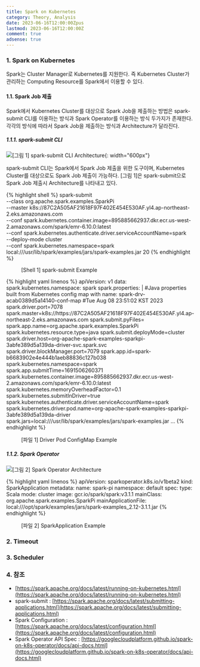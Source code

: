 ```yaml
---
title: Spark on Kubernetes
category: Theory, Analysis
date: 2023-06-16T12:00:00Zpus
lastmod: 2023-06-16T12:00:00Z
comment: true
adsense: true
---
```


### 1. Spark on Kubernetes

Spark는 Cluster Manager로 Kubernetes를 지원한다. 즉 Kubernetes Cluster가 관리하는 Computing Resource를 Spark에서 이용할 수 있다.

#### 1.1. Spark Job 제출

Spark에서 Kubernetes Cluster를 대상으로 Spark Job을 제출하는 방법은 spark-submit CLI를 이용하는 방식과 Spark Operator를 이용하는 방식 두가지가 존재한다. 각각의 방식에 따라서 Spark Job을 제출하는 방식과 Architecture가 달라진다.

##### 1.1.1. spark-submit CLI

![[그림 1] spark-submit CLI Architecture]({{site.baseurl}}/images/theory_analysis/Spark_Kubernetes/spark-submit_Architecture.PNG){: width="600px"}

spark-submit CLI는 Spark에서 Spark Job 제출을 위한 도구이며, Kubernetes Cluster를 대상으로도 Spark Job 제출이 가능하다. [그림 1]은 spark-submit으로 Spark Job 제출시 Architecture를 나타내고 있다.

{% highlight shell %}
spark-submit \
 --class org.apache.spark.examples.SparkPi \
 --master k8s://87C2A505AF21618F97F402E454E530AF.yl4.ap-northeast-2.eks.amazonaws.com \
 --conf spark.kubernetes.container.image=895885662937.dkr.ecr.us-west-2.amazonaws.com/spark/emr-6.10.0:latest \
 --conf spark.kubernetes.authenticate.driver.serviceAccountName=spark \
 --deploy-mode cluster \
 --conf spark.kubernetes.namespace=spark \
 local:///usr/lib/spark/examples/jars/spark-examples.jar 20
{% endhighlight %}
<figure>
<figcaption class="caption">[Shell 1] spark-submit Example</figcaption>
</figure>

{% highlight yaml linenos %}
apiVersion: v1
data:
  spark.kubernetes.namespace: spark
  spark.properties: |
    #Java properties built from Kubernetes config map with name: spark-drv-acab0389d5a14140-conf-map
    #Tue Aug 08 23:51:02 KST 2023
    spark.driver.port=7078
    spark.master=k8s\://https\://87C2A505AF21618F97F402E454E530AF.yl4.ap-northeast-2.eks.amazonaws.com
    spark.submit.pyFiles=
    spark.app.name=org.apache.spark.examples.SparkPi
    spark.kubernetes.resource.type=java
    spark.submit.deployMode=cluster
    spark.driver.host=org-apache-spark-examples-sparkpi-3abfe389d5a139da-driver-svc.spark.svc
    spark.driver.blockManager.port=7079
    spark.app.id=spark-b6683902e4e444b1aeb88836c127b038
    spark.kubernetes.namespace=spark
    spark.app.submitTime=1691506260371
    spark.kubernetes.container.image=895885662937.dkr.ecr.us-west-2.amazonaws.com/spark/emr-6.10.0\:latest
    spark.kubernetes.memoryOverheadFactor=0.1
    spark.kubernetes.submitInDriver=true
    spark.kubernetes.authenticate.driver.serviceAccountName=spark
    spark.kubernetes.driver.pod.name=org-apache-spark-examples-sparkpi-3abfe389d5a139da-driver
    spark.jars=local\:///usr/lib/spark/examples/jars/spark-examples.jar
...
{% endhighlight %}
<figure>
<figcaption class="caption">[파일 1] Driver Pod ConfigMap Example</figcaption>
</figure>

##### 1.1.2. Spark Operator

![[그림 2] Spark Operator Architecture]({{site.baseurl}}/images/theory_analysis/Spark_Kubernetes/spark-operator_Architecture.PNG)

{% highlight yaml linenos %}
apiVersion: sparkoperator.k8s.io/v1beta2
kind: SparkApplication
metadata:
  name: spark-pi
  namespace: default
spec:
  type: Scala
  mode: cluster
  image: gcr.io/spark/spark:v3.1.1
  mainClass: org.apache.spark.examples.SparkPi
  mainApplicationFile: local:///opt/spark/examples/jars/spark-examples_2.12-3.1.1.jar
{% endhighlight %}
<figure>
<figcaption class="caption">[파일 2] SparkApplication Example</figcaption>
</figure>

### 2. Timeout

### 3. Scheduler

### 4. 참조

* [https://spark.apache.org/docs/latest/running-on-kubernetes.html](https://spark.apache.org/docs/latest/running-on-kubernetes.html)
* spark-submit : [https://spark.apache.org/docs/latest/submitting-applications.html](https://spark.apache.org/docs/latest/submitting-applications.html)
* Spark Configuration : [https://spark.apache.org/docs/latest/configuration.html](https://spark.apache.org/docs/latest/configuration.html)
* Spark Operator API Spec : [https://googlecloudplatform.github.io/spark-on-k8s-operator/docs/api-docs.html](https://googlecloudplatform.github.io/spark-on-k8s-operator/docs/api-docs.html)
